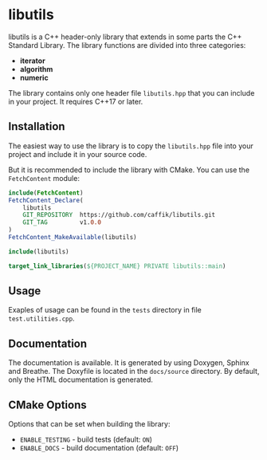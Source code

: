 # libutils

libutils is a C++ header-only library that extends in some parts the C++ Standard Library.
The library functions are divided into three categories:

- **iterator**
- **algorithm**
- **numeric**

The library contains only one header file `libutils.hpp` that you can include in your project.
It requires C++17 or later.

## Installation

The easiest way to use the library is to copy the `libutils.hpp` file into your project and include it in your source code.

But it is recommended to include the library with CMake. You can use the `FetchContent` module:

```cmake
include(FetchContent)
FetchContent_Declare(
    libutils
    GIT_REPOSITORY  https://github.com/caffik/libutils.git
    GIT_TAG         v1.0.0
)
FetchContent_MakeAvailable(libutils)

include(libutils)

target_link_libraries(${PROJECT_NAME} PRIVATE libutils::main)
```

## Usage

Exaples of usage can be found in the `tests` directory in file `test.utilities.cpp`.

## Documentation

The documentation is available. It is generated by using Doxygen, Sphinx and Breathe. The Doxyfile is located in the 
`docs/source` directory. By default, only the HTML documentation is generated. 

## CMake Options

Options that can be set when building the library: 
- `ENABLE_TESTING` - build tests (default: `ON`)
- `ENABLE_DOCS` - build documentation (default: `OFF`)